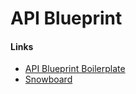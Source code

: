 API Blueprint
=============

#### Links

-	[API Blueprint Boilerplate](https://github.com/jsynowiec/api-blueprint-boilerplate)
-	[Snowboard](https://github.com/bukalapak/snowboard)
